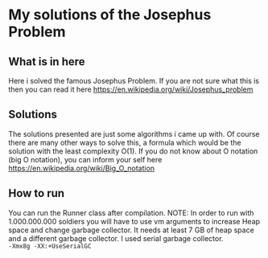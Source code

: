 # My solutions of the Josephus Problem

## What is in here
Here i solved the famous Josephus Problem. If you are not sure what this is then 
you can read it here https://en.wikipedia.org/wiki/Josephus_problem

## Solutions
The solutions presented are just some algorithms i came up with.
Of course there are many other ways to solve this, a formula which would be the solution
with the least complexity O(1).
If you do not know about O notation (big O notation), you can inform your self here
https://en.wikipedia.org/wiki/Big_O_notation

## How to run
You can run the Runner class after compilation.
NOTE: In order to run with 1.000.000.000 soldiers you will have to use vm arguments to 
increase Heap space and change garbage collector. It needs at least 7 GB of heap space
and a different garbage collector. I used serial garbage collector.  
``-Xmx8g -XX:+UseSerialGC``